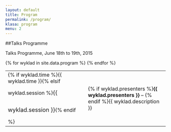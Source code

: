 ```yaml
---
layout: default
title: Program
permalink: /program/
klasa: program
menu: 2
---
```


##Talks Programme

Talks Programme, June 18th to 19th, 2015

<table>
  <tbody>
  {% for wyklad in site.data.program %}
    <tr>
    <td>{% if wyklad.time %}{{ wyklad.time }}{% elsif wyklad.session %}<span style="font-size:18px; line-height:3">{{ wyklad.session }}</span>{% endif %}</td>
    <td>{% if wyklad.presenters %}<b>{{ wyklad.presenters }}</b> – {% endif %}{{ wyklad.description }}</td>
    </tr>
  {% endfor %}
  </tbody>
</table>